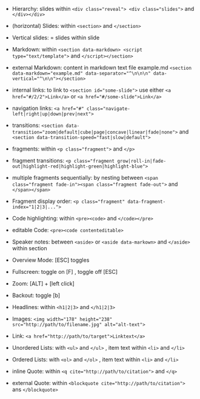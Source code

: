 
* Hierarchy: slides within ``<div class="reveal"> <div class="slides">`` and 
                           ``</div></div>``
* (horizontal) Slides: within ``<section>`` and 
                              ``</section>``
* Vertical slides: = slides within slide
* Markdown: within ``<section data-markdown> <script type="text/template">`` and 
                   ``</script></section>``
* external Markdown: content in markdown text file example.md
  ``<section data-markdown="example.md" data-separator="^\n\n\n" data-vertical="^\n\n"></section>``
* internal links: to link to ``<section id="some-slide">`` 
  use either ``<a href="#/2/2">Link</a>`` or ``<a href="#/some-slide">Link</a>``
* navigation links: ``<a href="#" class="navigate-left|right|up|down|prev|next">``
* transitions: ``<section data-transition="zoom|default|cube|page|concave|linear|fade|none">`` and 
               ``<section data-transition-speed="fast|slow|default">``
* fragments: within ``<p class="fragment">`` and ``</p>``
* fragment transitions: 
  ``<p class="fragment grow|roll-in|fade-out|highlight-red|highlight-green|highlight-blue">``
* multiple fragments sequentially: by nesting between
  ``<span class="fragment fade-in"><span class="fragment fade-out">`` and ``</span></span>``
* Fragment display order: ``<p class="fragment" data-fragment-index="1|2|3|...">``
* Code highlighting: within ``<pre><code>`` and ``</code></pre>`` 
* editable Code: ``<pre><code contenteditable>``
* Speaker notes: between ``<aside>`` or ``<aside data-markown>`` and ``</aside>`` within section

* Overview Mode: [ESC] toggles
* Fullscreen: toggle on [F] , toggle off [ESC]
* Zoom: [ALT] + [left click]
* Backout: toggle [b] 

* Headlines: within ``<h1|2|3>`` and ``</h1|2|3>``
* Images: ``<img width="178" height="238" src="http://path/to/filename.jpg" alt="alt-text">``
* Link: ``<a href="http://path/to/target">Linktext</a>``
* Unordered Lists: with ``<ul>`` and ``</ul>`` , item text within ``<li>`` and ``</li>``
* Ordered Lists: with ``<ol>`` and ``</ol>`` , item text within ``<li>`` and ``</li>``
* inline Quote: within ``<q cite="http://path/to/citation">`` and ``</q>``
* external Quote: within ``<blockquote cite="http://path/to/citation">`` ans ``</blockquote>``
